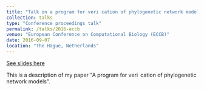 ```yaml
---
title: "Talk on a program for veri cation of phylogenetic network models"
collection: talks
type: "Conference proceedings talk"
permalink: /talks/2016-eccb
venue: "European Conference on Computational Biology (ECCB)"
date: 2016-09-07
location: "The Hague, Netherlands"
---
```


[See slides here](https://f1000research.com/slides/5-2345)

This is a description of my paper "A program for veri cation of phylogenetic network models".
